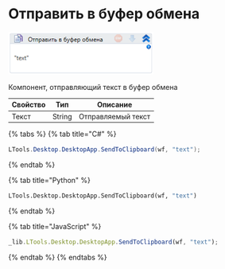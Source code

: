 # Отправить в буфер обмена

![](<../../../.gitbook/assets/image (66).png>)

Компонент, отправляющий текст в буфер обмена

| Свойство | Тип    | Описание           |
| -------- | ------ | ------------------ |
| Текст    | String | Отправляемый текст |

{% tabs %}
{% tab title="C#" %}
```csharp
LTools.Desktop.DesktopApp.SendToClipboard(wf, "text");
```
{% endtab %}

{% tab title="Python" %}
```python
LTools.Desktop.DesktopApp.SendToClipboard(wf, "text")
```
{% endtab %}

{% tab title="JavaScript" %}
```javascript
_lib.LTools.Desktop.DesktopApp.SendToClipboard(wf, "text");
```
{% endtab %}
{% endtabs %}

